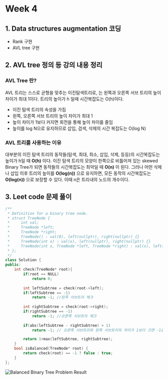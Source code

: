 # Week 4
## 1. Data structures augmentation 코딩   
- Rank 구현
- AVL tree 구현 
## 2. AVL tree 정의 등 강의 내용 정리
### AVL Tree 란?
AVL 트리는 스스로 균형을 맞추는 이진탐색트리로, 는 왼쪽과 오른쪽 서브 트리의 높이 차이가 최대 1이다. 트리의 높이가 h 일때 시간복잡도는 O(h)이다. 
* 이진 탐색 트리의 속성을 가짐
* 왼쪽, 오른쪽 서브 트리의 높이 차이가 최대 1
* 높이 차이가 1보다 커지면 회전을 통해 높이 차이를 줄임
* 높이를 log N으로 유지하므로 삽입, 검색, 삭제의 시간 복잡도는 O(log N)
### AVL 트리를 사용하는 이유
대부분의 이진 탐색 트리의 동작들(탐색, 최대, 최소, 삽입, 삭제, 등등)의 시간복잡도는 높이가 h일 때 __O(h)__ 이다. 이진 탐색 트리의 모양이 한쪽으로 비틀어져 있는 skewed Binary Tree가 되면 동작들의 시간복잡도는 최악일 때 __O(n)__ 이 된다. 그러나 어떤 삭제나 삽입 이후 트리의 높이를 __O(log(n))__ 으로 유지하면, 모든 동작의 시간복잡도는 __O(log(n))__ 으로 보장할 수 있다. 이때 n은 트리내의 노드의 개수이다. 

## 3. Leet code 문제 풀이
```C++
/**
 * Definition for a binary tree node.
 * struct TreeNode {
 *     int val;
 *     TreeNode *left;
 *     TreeNode *right;
 *     TreeNode() : val(0), left(nullptr), right(nullptr) {}
 *     TreeNode(int x) : val(x), left(nullptr), right(nullptr) {}
 *     TreeNode(int x, TreeNode *left, TreeNode *right) : val(x), left(left), right(right) {}
 * };
 */
class Solution {
public:
    int check(TreeNode* root){
        if(root == NULL) 
            return 0;
        
        int leftSubtree = check(root->left);
        if(leftSubtree == -1) 
            return -1; //왼쪽 서브트리 체크
        
        int rightSubtree = check(root->right);
        if(rightSubtree == -1) 
            return -1; //오른쪽 서브트리 체크
        
        if(abs(leftSubtree - rightSubtree) > 1) 
            return -1; // 오른쪽 서브트리와 왼쪽 서브트리의 차이가 1보다 크면 -1을 반환

        return 1+max(leftSubtree, rightSubtree);
    }
    bool isBalanced(TreeNode* root) {
        return check(root) == -1 ? false : true;
    }
};
```
![Balanced Binary Tree Problem Result](HW04_3.jpg)  
